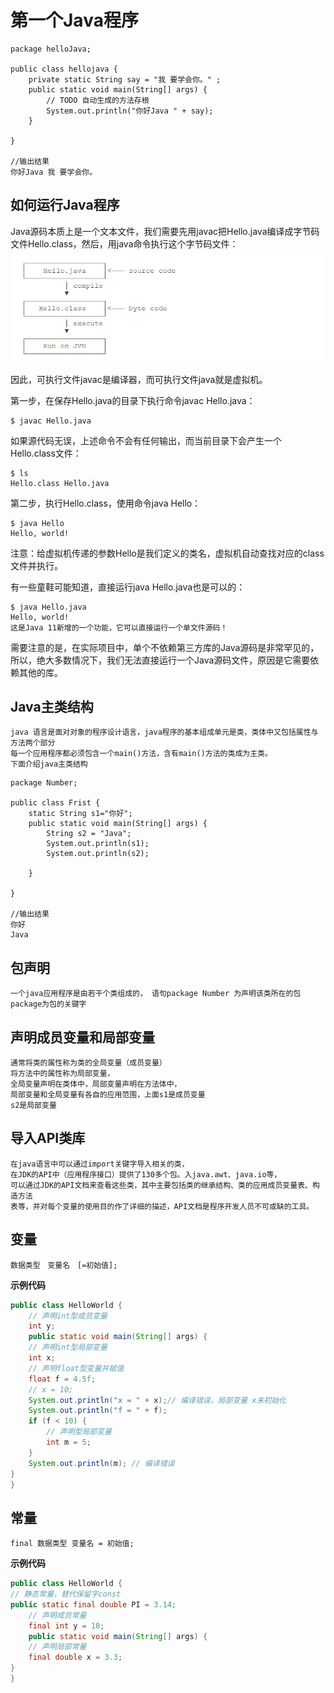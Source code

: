 # 第一个Java程序
```
package helloJava;

public class hellojava {
	private static String say = "我 要学会你。" ;
	public static void main(String[] args) {
		// TODO 自动生成的方法存根
		System.out.println("你好Java " + say);
	}

}

//输出结果
你好Java 我 要学会你。
```

## 如何运行Java程序
Java源码本质上是一个文本文件，我们需要先用javac把Hello.java编译成字节码文件Hello.class，然后，用java命令执行这个字节码文件：
![](../../_static/java_compice01.png)

因此，可执行文件javac是编译器，而可执行文件java就是虚拟机。

第一步，在保存Hello.java的目录下执行命令javac Hello.java：
```
$ javac Hello.java
```

如果源代码无误，上述命令不会有任何输出，而当前目录下会产生一个Hello.class文件：
```
$ ls
Hello.class	Hello.java
```
第二步，执行Hello.class，使用命令java Hello：
```
$ java Hello
Hello, world!
```
注意：给虚拟机传递的参数Hello是我们定义的类名，虚拟机自动查找对应的class文件并执行。

有一些童鞋可能知道，直接运行java Hello.java也是可以的：
```
$ java Hello.java 
Hello, world!
这是Java 11新增的一个功能，它可以直接运行一个单文件源码！
```
需要注意的是，在实际项目中，单个不依赖第三方库的Java源码是非常罕见的，
所以，绝大多数情况下，我们无法直接运行一个Java源码文件，原因是它需要依赖其他的库。


## Java主类结构
```
java 语言是面对对象的程序设计语言，java程序的基本组成单元是类，类体中又包括属性与方法两个部分
每一个应用程序都必须包含一个main()方法，含有main()方法的类成为主类。
下面介绍java主类结构
```
```
package Number;

public class Frist {
	static String s1="你好";
	public static void main(String[] args) {
		String s2 = "Java";
		System.out.println(s1);
		System.out.println(s2);
		
	}

}

//输出结果
你好
Java

```


## 包声明
```
一个java应用程序是由若干个类组成的， 语句package Number 为声明该类所在的包
package为包的关键字

```

## 声明成员变量和局部变量
```
通常将类的属性称为类的全局变量（成员变量）
将方法中的属性称为局部变量，
全局变量声明在类体中，局部变量声明在方法体中，
局部变量和全局变量有各自的应用范围，上面s1是成员变量
s2是局部变量
```

## 导入API类库
``` 
在java语言中可以通过import关键字导入相关的类，
在JDK的API中（应用程序接口）提供了130多个包。入java.awt、java.io等，
可以通过JDK的API文档来查看这些类，其中主要包括类的继承结构、类的应用成员变量表、构造方法
表等，并对每个变量的使用目的作了详细的描述，API文档是程序开发人员不可或缺的工具。
```

## 变量

```
数据类型　变量名　[=初始值];
```

**示例代码**

``` java
public class HelloWorld {
    // 声明int型成员变量
    int y; 
    public static void main(String[] args) {
    // 声明int型局部变量
    int x; 
    // 声明float型变量并赋值
    float f = 4.5f; 
    // x = 10;
    System.out.println("x = " + x);// 编译错误，局部变量 x未初始化 
    System.out.println("f = " + f);
    if (f < 10) {
        // 声明型局部变量
        int m = 5; 
    }
    System.out.println(m); // 编译错误 
}
}
```



## 常量

``` 
final 数据类型 变量名 = 初始值;
```

**示例代码**

```java
public class HelloWorld {
// 静态常量，替代保留字const
public static final double PI = 3.14; 
    // 声明成员常量
    final int y = 10; 
    public static void main(String[] args) {
    // 声明局部常量
    final double x = 3.3; 
}
}
```

